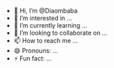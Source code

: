 - 👋 Hi, I’m @Diaombaba
- 👀 I’m interested in ...
- 🌱 I’m currently learning ...
- 💞️ I’m looking to collaborate on ...
- 📫 How to reach me ...
- 😄 Pronouns: ...
- ⚡ Fun fact: ...

<!---
Diaombaba/Diaombaba is a ✨ special ✨ repository because its `README.md` (this file) appears on your GitHub profile.
You can click the Preview link to take a look at your changes.
--->
